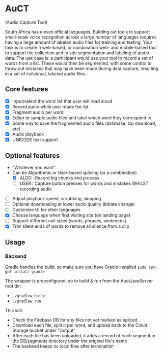 # AuCT
(Audio Capture Tool)

South Africa has eleven official languages. Building out tools to support small-scale voice recognition across a large number of languages requires having a large amount of labeled audio files for training and testing. Your task is to create a web-based, or combination web- and mobile-based tool to support the collection and in situ segmentation and labeling of audio data. The use case is: a participant would use your tool to record a set of words from a list. These would then be segmented, with some control to throw out mistakes that may have been made during data capture, resulting in a set of individual, labeled audio files.

## Core features
- [x] Input/select the word list that user will read aloud
- [x] Record audio while user reads the list
- [x] Fragment audio per word
- [x] Editor to sample audio files and label which word they correspond to
- [x] Some way to save the fragmented audio files (database, zip download, etc)
- [x] Audio playback
- [x] UNICODE text support

## Optional features
- “Whatever you want”
- Can be Algorithmic or User-based splicing (or a combination)
  - [x] ALGO : Record big chunks and process
  - [ ] USER : Capture button presses for words and mistakes WHILST recording audio
- [ ] Adjust playback speed, scrubbing, skipping
- [ ] Optional downloading at lower audio quality (bitrate change)
- [ ] Customise UI for other languages
- [x] Choose language when first visiting site (on landing page)
- [ ] Support different unit sizes (words, phrases, sentences)
- [x] Trim silent ends of words to remove all silence from a clip

## Usage

### Backend
Gradle handles the build, so make sure you have Gradle installed
`sudo apt-get install gradle`

The wrapper is preconfigured, so to build & run from the AuctJavaServer root dir:
- `./gradlew build`
- `./gradlew run`

This will:
- Check the Firebase DB for any files not yet marked as spliced
- Download each file, split it per word, and upload back to the Cloud Storage bucket under "Output"
- After each file has been uploaded, it adds a record of each segment in the DB/segments directory under the original file's name
- The backend keeps no local files after termination
